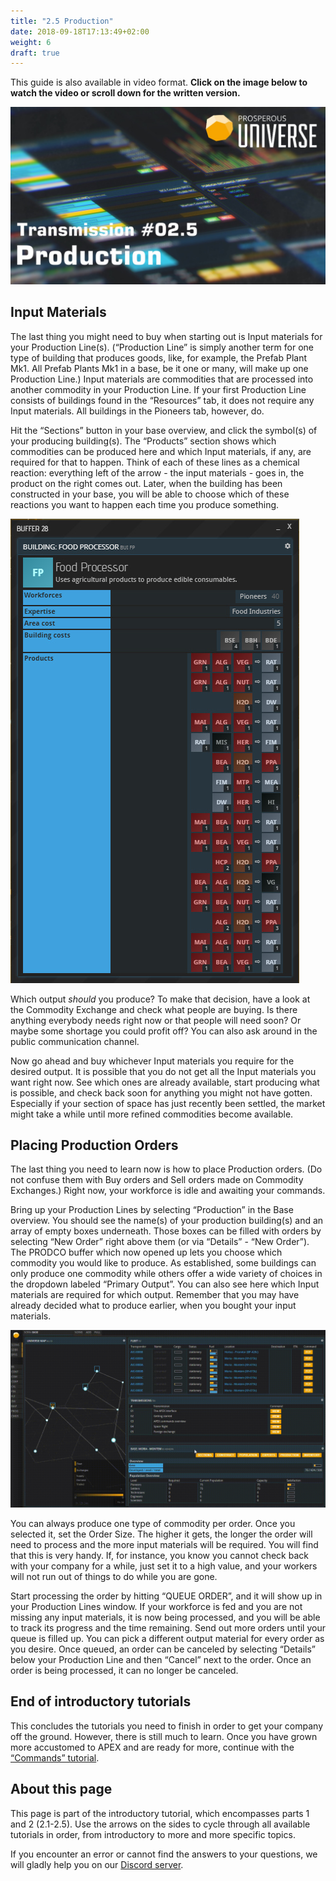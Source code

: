 ```yaml
---
title: "2.5 Production"
date: 2018-09-18T17:13:49+02:00
weight: 6
draft: true
---
```


This guide is also available in video format. __Click on the image below to watch the video or scroll down for the written version.__

[![Production video](thumbnail-2.5.jpg)](https://youtu.be/0rOkaxvSiIQ)

## Input Materials

The last thing you might need to buy when starting out is Input materials for your Production Line(s). (“Production Line” is simply another term for one type of building that produces goods, like, for example, the Prefab Plant Mk1. All Prefab Plants Mk1 in a base, be it one or many, will make up one Production Line.) Input materials are commodities that are processed into another commodity in your Production Line. If your first Production Line consists of buildings found in the “Resources” tab, it does not require any Input materials. All buildings in the Pioneers tab, however, do.

Hit the “Sections” button in your base overview, and click the symbol(s) of your producing building(s). The “Products” section shows which commodities can be produced here and which Input materials, if any, are required for that to happen. Think of each of these lines as a chemical reaction: everything left of the arrow - the input materials - goes in, the product on the right comes out. Later, when the building has been constructed in your base, you will be able to choose which of these reactions you want to happen each time you produce something.

![Farm products](farm-products.jpg)

Which output _should_ you produce? To make that decision, have a look at the Commodity Exchange and check what people are buying. Is there anything everybody needs right now or that people will need soon? Or maybe some shortage you could profit off? You can also ask around in the public communication channel.

Now go ahead and buy whichever Input materials you require for the desired output. It is possible that you do not get all the Input materials you want right now. See which ones are already available, start producing what is possible, and check back soon for anything you might not have gotten. Especially if your section of space has just recently been settled, the market might take a while until more refined commodities become available.

## Placing Production Orders

The last thing you need to learn now is how to place Production orders. (Do not confuse them with Buy orders and Sell orders made on Commodity Exchanges.) Right now, your workforce is idle and awaiting your commands.

Bring up your Production Lines by selecting “Production” in the Base overview. You should see the name(s) of your production building(s) and an array of empty boxes underneath. Those boxes can be filled with orders by selecting “New Order” right above them (or via “Details” - “New Order”). The PRODCO buffer which now opened up lets you choose which commodity you would like to produce. As established, some buildings can only produce one commodity while others offer a wide variety of choices in the dropdown labeled “Primary Output”. You can also see here which Input materials are required for which output. Remember that you may have already decided what to produce earlier, when you bought your input materials.

![Queue order](queue-order.gif)

You can always produce one type of commodity per order. Once you selected it, set the Order Size. The higher it gets, the longer the order will need to process and the more input materials will be required. You will find that this is very handy. If, for instance, you know you cannot check back with your company for a while, just set it to a high value, and your workers will not run out of things to do while you are gone.

Start processing the order by hitting “QUEUE ORDER”, and it will show up in your Production Lines window. If your workforce is fed and you are not missing any input materials, it is now being processed, and you will be able to track its progress and the time remaining. Send out more orders until your queue is filled up. You can pick a different output material for every order as you desire. Once queued, an order can be canceled by selecting “Details” below your Production Line and then “Cancel” next to the order. Once an order is being processed, it can no longer be canceled.


## End of introductory tutorials

This concludes the tutorials you need to finish in order to get your company off the ground. However, there is still much to learn. Once you have grown more accustomed to APEX and are ready for more, continue with the [“Commands” tutorial](../commands).


## About this page

This page is part of the introductory tutorial, which encompasses parts 1 and 2 (2.1-2.5). Use the arrows on the sides to cycle through all available tutorials in order, from introductory to more and more specific topics.

If you encounter an error or cannot find the answers to your questions, we will gladly help you on our [Discord server](https://discordapp.com/invite/G7gj7PT).